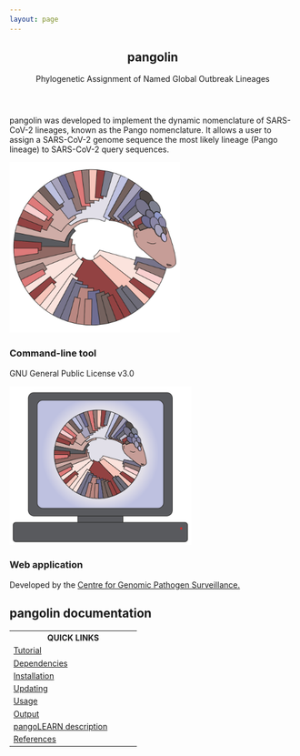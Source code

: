```yaml
---
layout: page
---
```

  <section>
    <div class="content">
      <header>
        <h1>pangolin</h1>
        <p>Phylogenetic Assignment of Named Global Outbreak Lineages</p>
      </header>
      <p>pangolin was developed to implement the dynamic nomenclature of SARS-CoV-2 lineages, known as the Pango nomenclature. It allows a user to assign a SARS-CoV-2 genome sequence the most likely lineage (Pango lineage) to SARS-CoV-2 query sequences. </p>
    </div>
  </section>
  <section>
    <div class="posts">
        <article>
            <a href="./pangolin.html" class="image"><img src="./assets/images/pangolin_logo.svg" style="max-height:300px;max-width:320px" alt="" /></a>
            <h3>Command-line tool</h3>
            <p>GNU General Public License v3.0</p>
        </article>
        <article>
            <a href="https://pangolin.cog-uk.io/" class="image"><img src="./assets/images/pangolin_logo_backwards.svg" style="max-height:300px;max-width:320px" alt="" /></a>
            <h3>Web application</h3>
            <p>Developed by the <a href="https://www.pathogensurveillance.net/">Centre for Genomic Pathogen Surveillance.</a>
            </p>
        </article>
      </div>
    </section>


## pangolin documentation
<section>
<div>
  <table id="myTable">
    <tr class="header">
      <th style="width:80%;">QUICK LINKS</th>
    </tr>
    <tr>
      <td><a href="{{ 'pangolin_tutorial.html' | absolute_url }}">Tutorial</a></td>
    </tr>
    <tr>
        <td><a href="{{ 'pangolin_docs/requirements.html' | absolute_url }}">Dependencies</a></td>
    </tr>
    <tr>
        <td><a href="{{ 'pangolin_docs/installation.html' | absolute_url }}">Installation</a></td>
    </tr>
    <tr>
        <td><a href="{{ 'pangolin_docs/updating.html' | absolute_url }}">Updating</a></td>
    </tr>
    <tr>
        <td><a href="{{ 'pangolin_docs/usage.html' | absolute_url }}">Usage</a></td>
    </tr>
    <tr>
        <td><a href="{{ 'pangolin_docs/output.html' | absolute_url }}">Output</a></td>
    </tr>
    <tr>
        <td><a href="{{ 'pangolin_docs/pangolearn.html' | absolute_url }}">pangoLEARN description</a></td>
    </tr>
    <tr>
        <td><a href="{{ 'pangolin_docs/references.html' | absolute_url }}">References</a></td>
    </tr>
  </table>
  </div>
</section>
